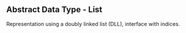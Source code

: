 ## Abstract Data Type - List

Representation using a doubly linked list (DLL), interface with indices.